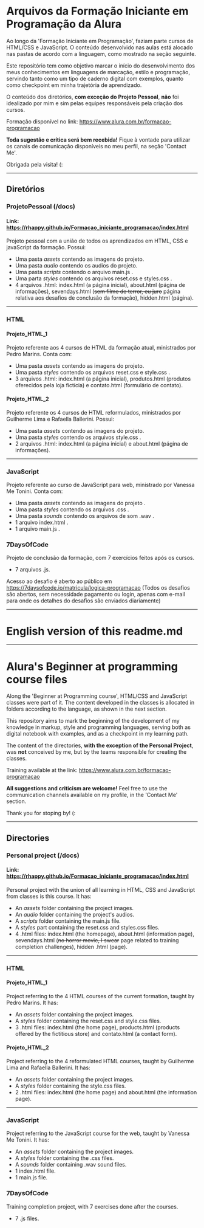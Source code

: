 # Arquivos da Formação Iniciante em Programação da Alura

Ao longo da 'Formação Iniciante em Programação', faziam parte cursos de HTML/CSS e JavaScript. O conteúdo desenvolvido nas aulas está alocado nas pastas de acordo com a linguagem, como mostrado na seção seguinte. 

Este repositório tem como objetivo marcar o início do desenvolvimento dos meus conhecimentos em linguagens de marcação, estilo e programação, servindo tanto como um tipo de caderno digital com exemplos, quanto como checkpoint em minha trajetória de aprendizado. 

O conteúdo dos diretórios, **com exceção do Projeto Pessoal**, **não** foi idealizado por mim e sim pelas equipes responsáveis pela criação dos cursos.

Formação disponível no link: https://www.alura.com.br/formacao-programacao

**Toda sugestão e crítica será bem recebida!** Fique à vontade para utilizar os canais de comunicação disponíveis no meu perfil, na seção 'Contact Me'. 

Obrigada pela visita! (:

---

## Diretórios

### ProjetoPessoal (/docs)


#### Link: https://rhappy.github.io/Formacao_iniciante_programacao/index.html
Projeto pessoal com a união de todos os aprendizados em HTML, CSS e javaScript da formação. Possui:
- Uma pasta _assets_ contendo as imagens do projeto.
- Uma pasta _audio_ contendo os audios do projeto.
- Uma pasta _scripts_ contendo o arquivo main.js .
- Uma parta _styles_ contendo os arquivos reset.css e styles.css .
- 4 arquivos .html: index.html (a página inicial), about.html (página de informações), sevendays.html (~~sem filme de terror, eu juro~~ página relativa aos desafios de conclusão da formação), hidden.html (página).

---

### HTML

#### Projeto_HTML_1

Projeto referente aos 4 cursos de HTML da formação atual, ministrados por Pedro Marins. Conta com:
- Uma pasta _assets_ contendo as imagens do projeto.
- Uma pasta _styles_ contendo os arquivos reset.css e style.css .
- 3 arquivos .html: index.html (a página inicial), produtos.html (produtos oferecidos pela loja fictícia) e contato.html (formulário de contato). 

#### Projeto_HTML_2

Projeto referente os 4 cursos de HTML reformulados, ministrados por Guilherme Lima e Rafaella Ballerini. Possui:
- Uma pasta _assets_ contendo as imagens do projeto.
- Uma pasta _styles_ contendo os arquivos style.css .
- 2 arquivos .html: index.html (a página inicial) e about.html (página de informações).

---

### JavaScript

Projeto referente ao curso de JavaScript para web, ministrado por Vanessa Me Tonini. Conta com: 
- Uma pasta _assets_ contendo as imagens do projeto .
- Uma pasta _styles_ contendo os arquivos .css .
- Uma pasta _sounds_ contendo os arquivos de som .wav .
- 1 arquivo index.html .
- 1 arquivo main.js .

### 7DaysOfCode

Projeto de conclusão da formação, com 7 exercícios feitos após os cursos.
- 7 arquivos .js.

Acesso ao desafio é aberto ao público em https://7daysofcode.io/matricula/logica-programacao
(Todos os desafios são abertos, sem necessidade pagamento ou login, apenas com e-mail para onde os detalhes do desafios são enviados diariamente)

---

# English version of this readme.md

---

# Alura's Beginner at programming course files 

Along the 'Beginner at Programming course', HTML/CSS and JavaScript classes were part of it. The content developed in the classes is allocated in folders according to the language, as shown in the next section.

This repository aims to mark the beginning of the development of my knowledge in markup, style and programming languages, serving both as digital notebook with examples, and as a checkpoint in my learning path.

The content of the directories, **with the exception of the Personal Project**, was **not** conceived by me, but by the teams responsible for creating the classes.

Training available at the link: https://www.alura.com.br/formacao-programacao

**All suggestions and criticism are welcome!** Feel free to use the communication channels available on my profile, in the 'Contact Me' section.

Thank you for stoping by! (: 

---

## Directories

### Personal project (/docs)

#### Link: https://rhappy.github.io/Formacao_iniciante_programacao/index.html
Personal project with the union of all learning in HTML, CSS and JavaScript from classes is this course. It has:
- An _assets_ folder containing the project images.
- An _audio_ folder containing the project's audios.
- A _scripts_ folder containing the main.js file.
- A _styles_ part containing the reset.css and styles.css files.
- 4 .html files: index.html (the homepage), about.html (information page), sevendays.html (~~no horror movie, I swear~~ page related to training completion challenges), hidden .html (page).

---

### HTML

#### Projeto_HTML_1

Project referring to the 4 HTML courses of the current formation, taught by Pedro Marins. It has:
- An _assets_ folder containing the project images.
- A _styles_ folder containing the reset.css and style.css files.
- 3 .html files: index.html (the home page), products.html (products offered by the fictitious store) and contato.html (a contact form).

#### Projeto_HTML_2

Project referring to the 4 reformulated HTML courses, taught by Guilherme Lima and Rafaella Ballerini. It has:
- An _assets_ folder containing the project images.
- A _styles_ folder containing the style.css files.
- 2 .html files: index.html (the home page) and about.html (the information page).

---

### JavaScript

Project referring to the JavaScript course for the web, taught by Vanessa Me Tonini. It has:
- An _assets_ folder containing the project images.
- A _styles_ folder containing the .css files.
- A _sounds_ folder containing .wav sound files.
- 1 index.html file.
- 1 main.js file.

### 7DaysOfCode

Training completion project, with 7 exercises done after the courses.
- 7 .js files.
